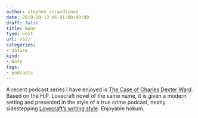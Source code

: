 ```yaml
---
author: stephen_strandlines
date: 2019-10-13 06:41:00+00:00
draft: false
title: None
type: post
url: /62/
categories:
- nature
kind:
- Note
tags:
- podcasts
---
```


A recent podcast series I have enjoyed is [The Case of Charles Dexter Ward](https://www.bbc.co.uk/programmes/p06spb8w). Based on the H.P. Lovecraft novel of the same name, it is given a modern setting and presented in the style of a true crime podcast, neatly sidestepping [Lovecraft’s writing style](https://howtowritelike.com/2019/02/06/how-to-write-like-h-p-lovecraft/). Enjoyable hokum.
